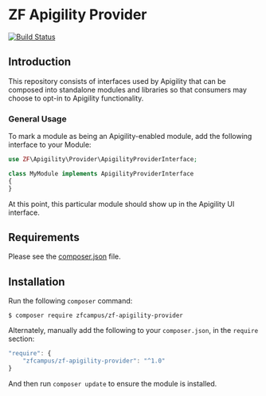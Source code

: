 ZF Apigility Provider
=====================

[![Build Status](https://travis-ci.org/zfcampus/zf-apigility-provider.png)](https://travis-ci.org/zfcampus/zf-apigility-provider)

Introduction
------------

This repository consists of interfaces used by Apigility that can be composed
into standalone modules and libraries so that consumers may choose to opt-in to
Apigility functionality.

### General Usage

To mark a module as being an Apigility-enabled module, add the following
interface to your Module:

```php
use ZF\Apigility\Provider\ApigilityProviderInterface;

class MyModule implements ApigilityProviderInterface
{
}
```

At this point, this particular module should show up in the Apigility UI interface.

Requirements
------------
  
Please see the [composer.json](composer.json) file.

Installation
------------

Run the following `composer` command:

```console
$ composer require zfcampus/zf-apigility-provider
```

Alternately, manually add the following to your `composer.json`, in the `require` section:

```javascript
"require": {
    "zfcampus/zf-apigility-provider": "^1.0"
}
```

And then run `composer update` to ensure the module is installed.
